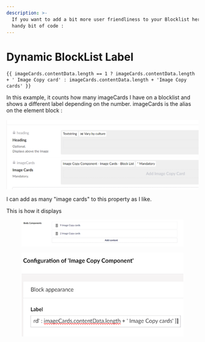 ```yaml
---
description: >-
  If you want to add a bit more user friendliness to your Blocklist here is a
  handy bit of code :
---
```


# Dynamic BlockList Label

```
{{ imageCards.contentData.length == 1 ? imageCards.contentData.length + ' Image Copy card' : imageCards.contentData.length + 'Image Copy cards' }}
```

In this example, it counts how many imageCards I have on a blocklist and shows a different label depending on the number. imageCards is the alias on the element block : \
\
![](<../../../.gitbook/assets/image (2).png>)

&#x20;I can add as many "image cards" to this property as I like.&#x20;

This is how it displays&#x20;

<figure><img src="../../../.gitbook/assets/image.png" alt=""><figcaption></figcaption></figure>

<figure><img src="../../../.gitbook/assets/image (1).png" alt=""><figcaption></figcaption></figure>

